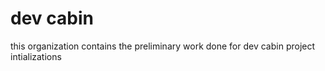 # dev cabin
this organization contains the preliminary work done for dev cabin project intializations